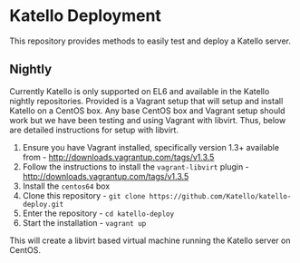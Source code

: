 # Katello Deployment

This repository provides methods to easily test and deploy a Katello server.

## Nightly

Currently Katello is only supported on EL6 and available in the Katello nightly repositories. Provided
is a Vagrant setup that will setup and install Katello on a CentOS box. Any base CentOS box and Vagrant 
setup should work but we have been testing and using Vagrant with libvirt. Thus, below are detailed instructions
for setup with libvirt.

1. Ensure you have Vagrant installed, specifically version 1.3+ available from - http://downloads.vagrantup.com/tags/v1.3.5
2. Follow the instructions to install the `vagrant-libvirt` plugin - http://downloads.vagrantup.com/tags/v1.3.5
3. Install the `centos64` box
4. Clone this repository - `git clone https://github.com/Katello/katello-deploy.git`
5. Enter the repository - `cd katello-deploy`
6. Start the installation - `vagrant up`

This will create a libvirt based virtual machine running the Katello server on CentOS.
